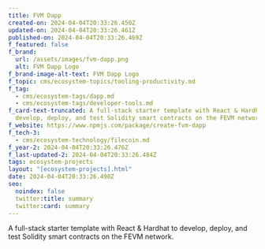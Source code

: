 ```yaml
---
title: FVM Dapp
created-on: 2024-04-04T20:33:26.450Z
updated-on: 2024-04-04T20:33:26.461Z
published-on: 2024-04-04T20:33:26.469Z
f_featured: false
f_brand:
  url: /assets/images/fvm-dapp.png
  alt: FVM Dapp Logo
f_brand-image-alt-text: FVM Dapp Logo
f_topic: cms/ecosystem-topics/tooling-productivity.md
f_tag:
  - cms/ecosystem-tags/dapp.md
  - cms/ecosystem-tags/developer-tools.md
f_card-text-truncated: A full-stack starter template with React & Hardhat to
  develop, deploy, and test Solidity smart contracts on the FEVM network.
f_website: https://www.npmjs.com/package/create-fvm-dapp
f_tech-3:
  - cms/ecosystem-technology/filecoin.md
f_year-2: 2024-04-04T20:33:26.476Z
f_last-updated-2: 2024-04-04T20:33:26.484Z
tags: ecosystem-projects
layout: "[ecosystem-projects].html"
date: 2024-04-04T20:33:26.490Z
seo:
  noindex: false
  twitter:title: summary
  twitter:card: summary
---
```

A full-stack starter template with React & Hardhat to develop, deploy, and test Solidity smart contracts on the FEVM network.